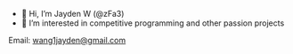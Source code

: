 - 👋 Hi, I’m Jayden W (@zFa3)
- 👀 I’m interested in competitive
      programming and other passion projects

Email:
wang1jayden@gmail.com

<!---
zFa3/zFa3 is a ✨ special ✨ repository because its `README.md` (this file) appears on your GitHub profile.
You can click the Preview link to take a look at your changes.
--->
